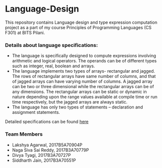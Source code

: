 # Language-Design
This repository contains Language design and type expression computation project as a part of my course Principles of Programming Languages (CS F301) at BITS Pilani.

### Details about language specifications:
- The language is specifically designed to compute expressions involving arithmetic and logical operators. The operands can be of different types such as integer, real, boolean and arrays.
- The language implements two types of arrays- rectangular and jagged. The rows of rectangular arrays have same number of columns, and that of jagged arrays can have varying number of columns. A jagged array can be two or three dimensional while the rectangular arrays can be of any dimensions. The rectangular arrays can be static or dynamic in nature depending upon the range values available at compile time or run time respectively, but the jagged arrays are always static.
- The language has only two types of statements – declaration and assignment statements.

Detailed specifications can be found [here](https://github.com/lakshya0904/Language-Design/blob/main/assignment%201.pdf)

### Team Members
- Lakshya Agarwal, 2017B5A70904P
- Naga Siva Sai Reddy, 2017B3A70779P
- Divya Tyagi, 2017B3A70727P
- Siddharth Jain, 2017B3A70551P
